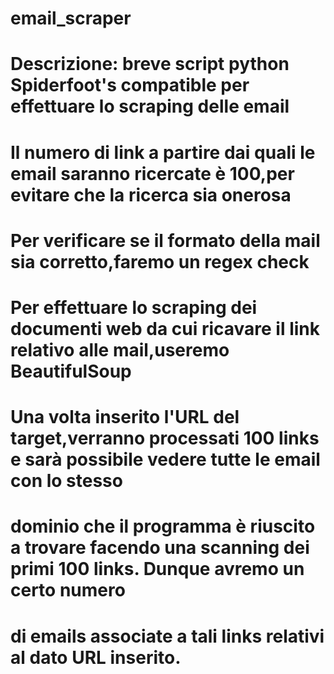 # email_scraper
# Descrizione: breve script python Spiderfoot's compatible per effettuare lo scraping delle email
# Il numero di link a partire dai quali le email saranno ricercate è 100,per evitare che la ricerca sia onerosa
# Per verificare se il formato della mail sia corretto,faremo un regex check
# Per effettuare lo scraping dei documenti web da cui ricavare il link relativo alle mail,useremo BeautifulSoup
# Una volta inserito l'URL del target,verranno processati 100 links e sarà possibile vedere tutte le email con lo stesso
# dominio che il programma è riuscito a trovare facendo una scanning dei primi 100 links. Dunque avremo un certo numero
# di emails associate a tali links relativi al dato URL inserito.
